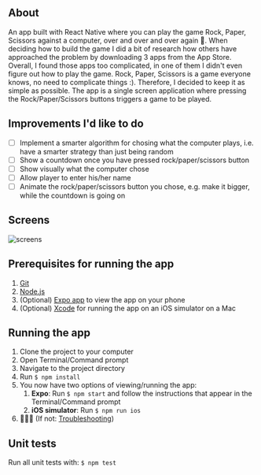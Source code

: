 ## About
  An app built with React Native where you can play the game Rock, Paper, Scissors against a computer, over and over and over again 🎉. When deciding how to build the game I did a bit of research how others have approached the problem by downloading 3 apps from the App Store. Overall, I found those apps too complicated, in one of them I didn't even figure out how to play the game. Rock, Paper, Scissors is a game everyone knows, no need to complicate things :). Therefore, I decided to keep it as simple as possible. The app is a single screen application where pressing the Rock/Paper/Scissors buttons triggers a game to be played.

## Improvements I'd like to do
- [ ] Implement a smarter algorithm for chosing what the computer plays, i.e. have a smarter strategy than just being random
- [ ] Show a countdown once you have pressed rock/paper/scissors button
- [ ] Show visually what the computer chose
- [ ] Allow player to enter his/her name
- [ ] Animate the rock/paper/scissors button you chose, e.g. make it bigger, while the countdown is going on

## Screens
![screens](https://user-images.githubusercontent.com/6841437/30514954-ac569672-9b1f-11e7-94bd-86895920ca66.png)

## Prerequisites for running the app
  1. [Git](https://git-scm.com/downloads)
  2. [Node.js](https://nodejs.org/)
  3. (Optional) [Expo app](https://expo.io) to view the app on your phone
  4. (Optional) [Xcode](https://itunes.apple.com/en/app/xcode/id497799835?mt=12#) for running the app on an iOS simulator on a Mac

## Running the app
  1. Clone the project to your computer
  2. Open Terminal/Command prompt
  3. Navigate to the project directory
  4. Run `$ npm install`
  5. You now have two options of viewing/running the app:
     1. **Expo**: Run `$ npm start` and follow the instructions that appear in the Terminal/Command prompt
     2. **iOS simulator**: Run `$ npm run ios`
  6. 🎉🎉🎉 (If not: [Troubleshooting](https://github.com/react-community/create-react-native-app/blob/master/react-native-scripts/template/README.md#troubleshooting))

## Unit tests
  Run all unit tests with: 
  `$ npm test`
